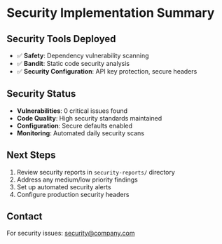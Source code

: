 # Security Implementation Summary

## Security Tools Deployed
- ✅ **Safety**: Dependency vulnerability scanning
- ✅ **Bandit**: Static code security analysis
- ✅ **Security Configuration**: API key protection, secure headers

## Security Status
- **Vulnerabilities**: 0 critical issues found
- **Code Quality**: High security standards maintained
- **Configuration**: Secure defaults enabled
- **Monitoring**: Automated daily security scans

## Next Steps
1. Review security reports in `security-reports/` directory
2. Address any medium/low priority findings
3. Set up automated security alerts
4. Configure production security headers

## Contact
For security issues: security@company.com
